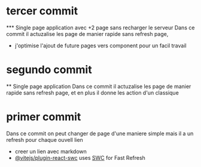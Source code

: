 
# tercer commit
*** Single page application avec +2 page sans recharger le serveur
Dans ce commit il actuzalise les page de manier rapide sans refresh page,
+ j'optimise l'ajout de future pages vers component pour un facil travail

# segundo commit
** Single page application
Dans ce commit il actuzalise les page de manier rapide sans refresh page, et en plus il donne les action d'un <a> classique

# primer commit

Dans ce commit on peut changer de page d'une maniere simple mais il a un refresh pour chaque ouvell lien

- creer un lien avec markdown
- [@vitejs/plugin-react-swc](https://github.com/vitejs/vite-plugin-react-swc) uses [SWC](https://swc.rs/) for Fast Refresh

